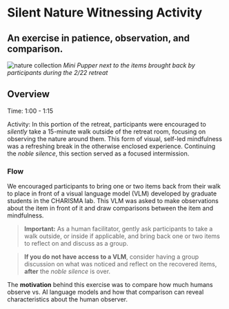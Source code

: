 # Silent Nature Witnessing Activity

## An exercise in patience, observation, and comparison.

![nature collection](../../moreInfo/media/Feb2Retreat/nature.JPG)
_Mini Pupper next to the items brought back by participants during the 2/22 retreat_

## Overview

Time: 1:00 - 1:15

Activity: In this portion of the retreat, participants were encouraged to _silently_ take a 15-minute walk outside of the retreat room, focusing on observing the nature around them. This form of visual, self-led mindfulness was a refreshing break in the otherwise enclosed experience. Continuing the _noble silence_, this section served as a focused intermission.

### Flow

We encouraged participants to bring one or two items back from their walk to place in front of a visual language model (VLM) developed by graduate students in the CHARISMA lab. This VLM was asked to make observations about the item in front of it and draw comparisons between the item and mindfulness.

> **Important:**
> As a human facilitator, gently ask participants to take a walk outside, or inside if applicable, and bring back one or two items to reflect on and discuss as a group. 

>**If you do not have access to a VLM**, consider having a group discussion on what was noticed and reflect on the recovered items, **after** the _noble silence_ is over.

The **motivation** behind this exercise was to compare how much humans observe vs. AI language models and how that comparison can reveal characteristics about the human observer. 
